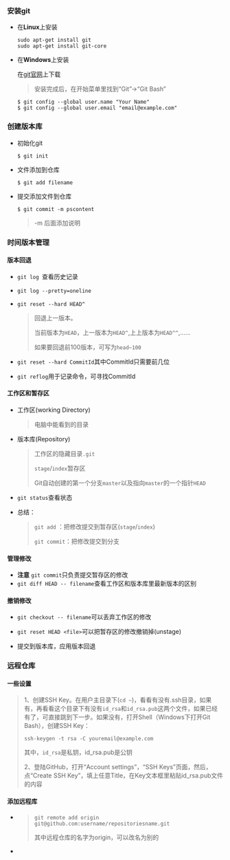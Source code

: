 ### 安装git

- 在**Linux**上安装

  ```
  sudo apt-get install git
  sudo apt-get install git-core
  ```

- 在**Windows**上安装

  在[git官网](https://git-scm.com/downloads)上下载

  > 安装完成后，在开始菜单里找到“Git”->“Git Bash”

  ```
  $ git config --global user.name "Your Name"
  $ git config --global user.email "email@example.com"
  ```

### 创建版本库

- 初始化git

  ```
  $ git init
  ```

  

- 文件添加到仓库

  ```
  $ git add filename
  ```

  

- 提交添加文件到仓库

  ```
  $ git commit -m pscontent
  ```

  

  > -m 后面添加说明

### 时间版本管理

#### 版本回退

- ``git log ``查看历史记录

- ```git log --pretty=oneline```

- ```git reset --hard HEAD^```

  > 回退上一版本。
  >
  > 当前版本为```HEAD```，上一版本为`HEAD^`,上上版本为```HEAD^^```,......
  >
  > 如果要回退前100版本，可写为```head~100```

- `git reset --hard CommitId`其中CommitId只需要前几位
- `git reflog`用于记录命令，可寻找CommitId

#### 工作区和暂存区

- 工作区(working Directory)

  > 电脑中能看到的目录

- 版本库(Repository)

  > 工作区的隐藏目录`.git`
  >
  > `stage`/`index`暂存区
  >
  > Git自动创建的第一个分支`master`以及指向`master`的一个指针`HEAD`

- `git status`查看状态

- 总结：

  > `git add` ：把修改提交到暂存区(`stage`/`index`)
  >
  > `git commit`：把修改提交到分支

#### 管理修改

- **注意** `git commit`只负责提交暂存区的修改
- `git diff HEAD -- filename`查看工作区和版本库里最新版本的区别

#### 撤销修改

- `git checkout -- filename`可以丢弃工作区的修改

- `git reset HEAD <file>`可以把暂存区的修改撤销掉(unstage)

- 提交到版本库，应用版本回退

### 远程仓库

#### 一些设置

> 1、创建SSH Key。在用户主目录下(`cd ~`)，看看有没有.ssh目录，如果有，再看看这个目录下有没有`id_rsa`和`id_rsa.pub`这两个文件，如果已经有了，可直接跳到下一步。如果没有，打开Shell（Windows下打开Git Bash），创建SSH Key：
>
> ```ssh-keygen -t rsa -C youremail@example.com```
>
> 其中，`id_rsa`是私钥，id_rsa.pub是公钥
>
> 2、登陆GitHub，打开“Account settings”，“SSH Keys”页面，然后，点“Create SSH Key”，填上任意Title，在Key文本框里粘贴id_rsa.pub文件的内容

#### 添加远程库

- > `git remote add origin git@github.com:username/repositoriesname.git`
  >
  > 其中远程仓库的名字为origin，可以改名为别的

- 













